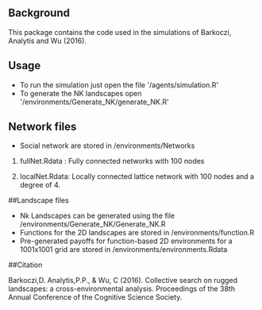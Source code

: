 ## Background

This package contains the code used in the simulations of Barkoczi, Analytis and Wu (2016).

## Usage

- To run the simulation just open the file '/agents/simulation.R'
- To generate the NK landscapes open '/environments/Generate_NK/generate_NK.R'


## Network files

- Social network are stored in /environments/Networks

1. fullNet.Rdata : Fully connected networks with 100 nodes

2. localNet.Rdata: Locally connected lattice network with 100 nodes and a degree of 4.

##Landscape files

- Nk Landscapes can be generated using the file /environments/Generate_NK/Generate_NK.R
- Functions for the 2D landscapes are stored in /environments/function.R
- Pre-generated payoffs for function-based 2D environments for a 1001x1001 grid are stored in /environments/environments.Rdata

##Citation

Barkoczi,D. Analytis,P.P., \& Wu, C (2016). Collective search on rugged landscapes: a cross-environmental analysis. Proceedings of the 38th Annual Conference of the Cognitive Science Society.
